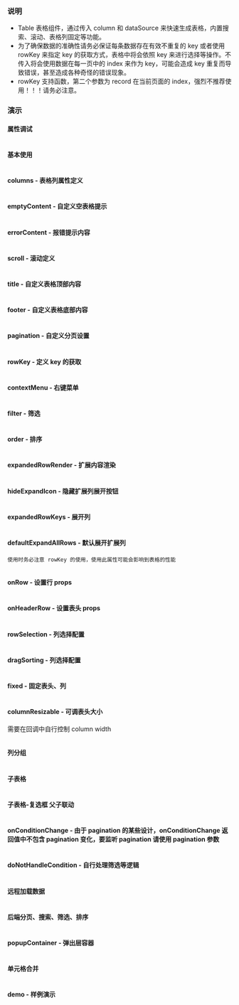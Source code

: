 ### 说明

-   Table 表格组件，通过传入 column 和 dataSource 来快速生成表格，内置搜索、滚动、表格列固定等功能。
-   为了确保数据的准确性请务必保证每条数据存在有效不重复的 key 或者使用 rowKey 来指定 key 的获取方式，表格中将会依照 key 来进行选择等操作。不传入将会使用数据在每一页中的 index 来作为 key，可能会造成 key 重复而导致错误，甚至造成各种奇怪的错误现象。
-   rowKey 支持函数，第二个参数为 record 在当前页面的 index，强烈不推荐使用！！！请务必注意。

### 演示

#### 属性调试

```js {"codepath": "table.jsx"}
```

#### 基本使用

```js {"codepath": "base.jsx"}
```

#### columns - 表格列属性定义

```js {"codepath": "columns.jsx"}
```

#### emptyContent - 自定义空表格提示

```js {"codepath": "emptyContent.jsx"}
```

#### errorContent - 报错提示内容

```js {"codepath": "errorContent.jsx"}
```

#### scroll - 滚动定义

```js {"codepath": "scroll.jsx"}
```

#### title - 自定义表格顶部内容

```js {"codepath": "title.jsx"}
```

#### footer - 自定义表格底部内容

```js {"codepath": "footer.jsx"}
```

#### pagination - 自定义分页设置

```js {"codepath": "pagination.jsx"}
```

#### rowKey - 定义 key 的获取

```js {"codepath": "rowKey.jsx"}
```

#### contextMenu - 右键菜单

```js {"codepath": "contextMenu.jsx"}
```

#### filter - 筛选

```js {"codepath": "filter.jsx"}
```

#### order - 排序

```js {"codepath": "order.jsx"}
```

#### expandedRowRender - 扩展内容渲染

```js {"codepath": "expandedRowRender.jsx"}
```

#### hideExpandIcon - 隐藏扩展列展开按钮

```js {"codepath": "hideExpandIcon.jsx"}
```

#### expandedRowKeys - 展开列

```js {"codepath": "expandedRowKeys.jsx"}
```

#### defaultExpandAllRows - 默认展开扩展列

`使用时务必注意 rowKey 的使用，使用此属性可能会影响到表格的性能`

```js {"codepath": "defaultExpandAllRows.jsx"}
```

#### onRow - 设置行 props

```js {"codepath": "onRow.jsx"}
```

#### onHeaderRow - 设置表头 props

```js {"codepath": "onHeaderRow.jsx"}
```

#### rowSelection - 列选择配置

```js {"codepath": "rowSelection.jsx"}
```

#### dragSorting - 列选择配置

```js {"codepath": "dragSorting.jsx"}
```

#### fixed - 固定表头、列

```js {"codepath": "fixed.jsx"}
```

#### columnResizable - 可调表头大小

需要在回调中自行控制 column width

```js {"codepath": "resizable.jsx"}
```

#### 列分组

```js {"codepath": "groupColumns.jsx"}
```

#### 子表格

```js {"codepath": "subTable.jsx"}
```

#### 子表格-复选框 父子联动

```js {"codepath": "subTableForCheckBox.jsx"}
```

#### onConditionChange - 由于 pagination 的某些设计，onConditionChange 返回值中不包含 pagination 变化，要监听 pagination 请使用 pagination 参数

```js {"codepath": "onConditionChange.jsx"}
```

#### doNotHandleCondition - 自行处理筛选等逻辑

```js {"codepath": "doNotHandleCondition.jsx"}
```

#### 远程加载数据

```js {"codepath": "loadingDataFromRemote.jsx"}
```

#### 后端分页、搜索、筛选、排序

```js {"codepath": "fullRemoteTable.jsx"}
```

#### popupContainer - 弹出层容器

```js {"codepath": "popupContainer.jsx"}
```

#### 单元格合并

```js {"codepath": "cellMerge.jsx"}
```

#### demo - 样例演示

```js {"codepath": "demo.jsx"}
```
